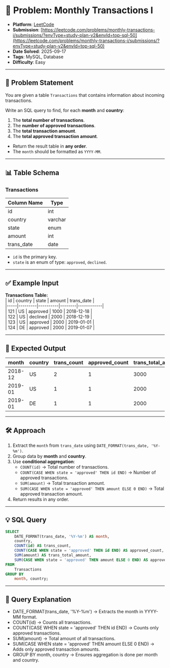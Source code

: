 # 🧲 Problem: Monthly Transactions I

- **Platform**: [LeetCode](https://leetcode.com/problems/monthly-transactions-i/description/?envType=study-plan-v2&envId=top-sql-50)
- **Submission**: [https://leetcode.com/problems/monthly-transactions-i/submissions/?envType=study-plan-v2&envId=top-sql-50](https://leetcode.com/problems/monthly-transactions-i/submissions/?envType=study-plan-v2&envId=top-sql-50)
- **Date Solved**: 2025-09-17
- **Tags**: MySQL, Database
- **Difficulty**: Easy

---

## 📝 Problem Statement  
You are given a table `Transactions` that contains information about incoming transactions.  

Write an SQL query to find, for each **month** and **country**:  
1. The **total number of transactions**.  
2. The **number of approved transactions**.  
3. The **total transaction amount**.  
4. The **total approved transaction amount**.  

- Return the result table in **any order**.  
- The `month` should be formatted as `YYYY-MM`.  

---

## 📊 Table Schema  

### Transactions  
| Column Name | Type    |  
|-------------|---------|  
| id          | int     |  
| country     | varchar |  
| state       | enum    |  
| amount      | int     |  
| trans_date  | date    |  

- `id` is the primary key.  
- `state` is an enum of type: `approved`, `declined`.  

---

## ✅ Example Input  

**Transactions Table:**  
| id  | country | state    | amount | trans_date |  
|-----|---------|----------|--------|------------|  
| 121 | US      | approved | 1000   | 2018-12-18 |  
| 122 | US      | declined | 2000   | 2018-12-19 |  
| 123 | US      | approved | 2000   | 2019-01-01 |  
| 124 | DE      | approved | 2000   | 2019-01-07 |  

---

## 🎯 Expected Output  

| month   | country | trans_count | approved_count | trans_total_amount | approved_total_amount |  
|---------|---------|-------------|----------------|--------------------|-----------------------|  
| 2018-12 | US      | 2           | 1              | 3000               | 1000                  |  
| 2019-01 | US      | 1           | 1              | 2000               | 2000                  |  
| 2019-01 | DE      | 1           | 1              | 2000               | 2000                  |  

---

## 🛠️ Approach  

1. Extract the `month` from `trans_date` using `DATE_FORMAT(trans_date, '%Y-%m')`.  
2. Group data by **month** and **country**.  
3. Use **conditional aggregation**:  
   - `COUNT(id)` → Total number of transactions.  
   - `COUNT(CASE WHEN state = 'approved' THEN id END)` → Number of approved transactions.  
   - `SUM(amount)` → Total transaction amount.  
   - `SUM(CASE WHEN state = 'approved' THEN amount ELSE 0 END)` → Total approved transaction amount.  
4. Return results in any order.  

---

## 💡 SQL Query  

```sql
SELECT
    DATE_FORMAT(trans_date, '%Y-%m') AS month,
    country,
    COUNT(id) AS trans_count,
    COUNT(CASE WHEN state = 'approved' THEN id END) AS approved_count,
    SUM(amount) AS trans_total_amount,
    SUM(CASE WHEN state = 'approved' THEN amount ELSE 0 END) AS approved_total_amount
FROM 
    Transactions
GROUP BY 
    month, country;
```
---

## 🔎 Query Explanation

- DATE_FORMAT(trans_date, '%Y-%m') → Extracts the month in YYYY-MM format.
- COUNT(id) → Counts all transactions.
- COUNT(CASE WHEN state = 'approved' THEN id END) → Counts only approved transactions.
- SUM(amount) → Total amount of all transactions.
- SUM(CASE WHEN state = 'approved' THEN amount ELSE 0 END) → Adds only approved transaction amounts.
- GROUP BY month, country → Ensures aggregation is done per month and country.
